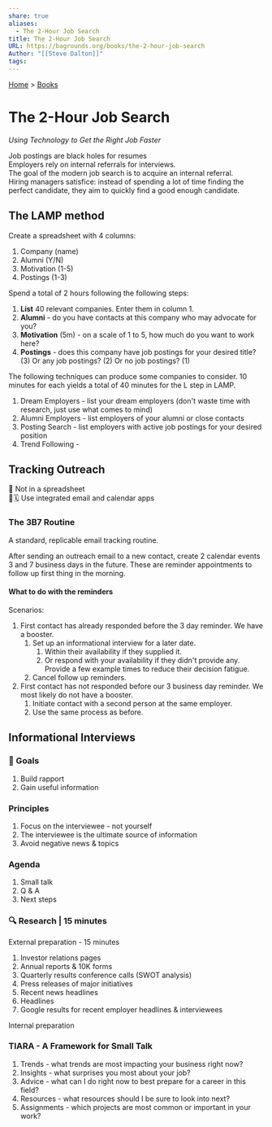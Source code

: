 ```yaml
---  
share: true  
aliases:  
  - The 2-Hour Job Search  
title: The 2-Hour Job Search  
URL: https://bagrounds.org/books/the-2-hour-job-search  
Author: "[[Steve Dalton]]"  
tags:   
---  
```

[Home](../index.md) > [Books](./index.md)  
# The 2-Hour Job Search  
_Using Technology to Get the Right Job Faster_  
  
Job postings are black holes for resumes  
Employers rely on internal referrals for interviews.   
The goal of the modern job search is to acquire an internal referral.   
Hiring managers satisfice: instead of spending a lot of time finding the perfect candidate, they aim to quickly find a good enough candidate.  
  
## The LAMP method  
Create a spreadsheet with 4 columns:  
1. Company (name)  
2. Alumni (Y/N)  
3. Motivation (1-5)  
4. Postings (1-3)  
  
Spend a total of 2 hours following the following steps:  
1. **List** 40 relevant companies. Enter them in column 1.  
2. **Alumni** - do you have contacts at this company who may advocate for you?  
3. **Motivation** (5m) - on a scale of 1 to 5, how much do you want to work here?  
4. **Postings** - does this company have job postings for your desired title? (3) Or any job postings? (2) Or no job postings? (1)  
  
The following techniques can produce some companies to consider. 10 minutes for each yields a total of 40 minutes for the L step in LAMP.  
1. Dream Employers - list your dream employers (don't waste time with research, just use what comes to mind)  
2. Alumni Employers - list employers of your alumni or close contacts  
3. Posting Search - list employers with active job postings for your desired position  
4. Trend Following -   
  
## Tracking Outreach  
🚫 Not in a spreadsheet  
📧🗓️ Use integrated email and calendar apps  
  
### The 3B7 Routine  
A standard, replicable email tracking routine.  
  
After sending an outreach email to a new contact, create 2 calendar events 3 and 7 business days in the future. These are reminder appointments to follow up first thing in the morning.  
  
#### What to do with the reminders  
Scenarios:  
1. First contact has already responded before the 3 day reminder. We have a booster.  
    1. Set up an informational interview for a later date.  
        1. Within their availability if they supplied it.  
        2. Or respond with your availability if they didn't provide any. Provide a few example times to reduce their decision fatigue.  
    2. Cancel follow up reminders.  
2. First contact has not responded before our 3 business day reminder. We most likely do not have a booster.  
    1. Initiate contact with a second person at the same employer.   
    2. Use the same process as before.  
  
## Informational Interviews  
### 🎯 Goals  
1. Build rapport  
2. Gain useful information  
  
### Principles  
1. Focus on the interviewee - not yourself  
2. The interviewee is the ultimate source of information  
3. Avoid negative news & topics  
  
### Agenda  
1. Small talk  
2. Q & A  
3. Next steps  
  
### 🔍 Research | 15 minutes  
External preparation - 15 minutes  
1. Investor relations pages  
  1. Annual reports & 10K forms  
  2. Quarterly results conference calls (SWOT analysis)  
  3. Press releases of major initiatives  
  4. Recent news headlines  
2. Headlines  
3. Google results for recent employer headlines & interviewees  
  
Internal preparation  
  
### TIARA - A Framework for Small Talk  
1. Trends - what trends are most impacting your business right now?  
2. Insights - what surprises you most about your job?  
3. Advice - what can I do right now to best prepare for a career in this field?  
4. Resources - what resources should I be sure to look into next?  
5. Assignments - which projects are most common or important in your work?  
  
